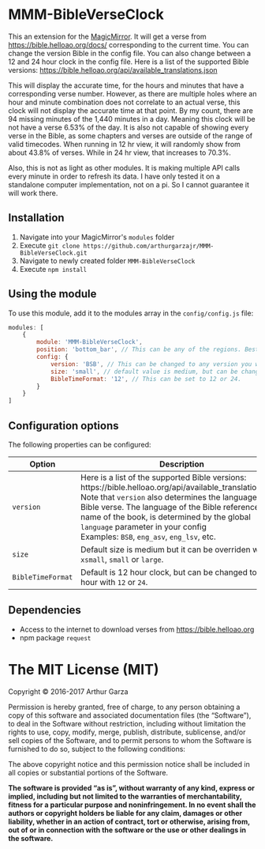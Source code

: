 # MMM-BibleVerseClock
This an extension for the [MagicMirror](https://github.com/MichMich/MagicMirror). It will get a verse from https://bible.helloao.org/docs/ corresponding to the current time. You can change the version Bible in the config file. You can also change between a 12 and 24 hour clock in the config file. Here is a list of the supported Bible versions: https://bible.helloao.org/api/available_translations.json

This will display the accurate time, for the hours and minutes that have a corresponding verse number.  However, as there are multiple holes where an hour and minute combination does not correlate to an actual verse, this clock will not display the accurate time at that point.  By my count, there are 94 missing minutes of the 1,440 minutes in a day.  Meaning this clock will be not have a verse 6.53% of the day.
It is also not capable of showing every verse in the Bible, as some chapters and verses are outside of the range of valid timecodes.  When running in 12 hr view, it will randomly show from about 43.8% of verses.  While in 24 hr view, that increases to 70.3%.

Also, this is not as light as other modules.  It is making multiple API calls every minute in order to refresh its data.  I have only tested it on a standalone computer implementation, not on a pi.  So I cannot guarantee it will work there.

## Installation
1. Navigate into your MagicMirror's `modules` folder 
2. Execute `git clone https://github.com/arthurgarzajr/MMM-BibleVerseClock.git`
3. Navigate to newly created folder `MMM-BibleVerseClock`
4. Execute `npm install`

## Using the module

To use this module, add it to the modules array in the `config/config.js` file:
````javascript
modules: [
	{
		module: 'MMM-BibleVerseClock',
		position: 'bottom_bar',	// This can be any of the regions. Best result is in the bottom_bar as verses can take multiple lines in a day.
		config: {
			version: 'BSB', // This can be changed to any version you want that is offered by Bible API. For a list, go here: https://bible.helloao.org/api/available_translations.json,
	    	size: 'small', // default value is medium, but can be changed. 
			BibleTimeFormat: '12', // This can be set to 12 or 24.
		}
	}
]
````

## Configuration options

The following properties can be configured:


<table width="100%">
	<!-- why, markdown... -->
	<thead>
		<tr>
			<th>Option</th>
			<th width="100%">Description</th>
		</tr>
	<thead>
	<tbody>
		<tr>
			<td><code>version</code></td>
			<td>Here is a list of the supported Bible versions: https://bible.helloao.org/api/available_translations.json
      		<br/>
			Note that <code>version</code> also determines the language of the Bible verse. The language of the Bible reference, i.e. name of the book, is determined by the global <code>language</code> parameter in your config 
			<br/>
      		Examples: <code>BSB</code>, <code>eng_asv</code>, <code>eng_lsv</code>, etc.
			</td>
		</tr>
		<tr>
			<td><code>size</code></td>
			<td>Default size is medium but it can be overriden with <code>xsmall</code>, <code>small</code> or <code>large</code>.</td>
		</tr>
		<tr>
		    <td><code>BibleTimeFormat</code></td>
			<td>Default is 12 hour clock, but can be changed to 24 hour with <code>12</code> or <code>24</code>.</td>
		</tr>
	</tbody>
</table>

## Dependencies
- Access to the internet to download verses from https://bible.helloao.org
- npm package `request`

The MIT License (MIT)
=====================

Copyright © 2016-2017 Arthur Garza

Permission is hereby granted, free of charge, to any person
obtaining a copy of this software and associated documentation
files (the “Software”), to deal in the Software without
restriction, including without limitation the rights to use,
copy, modify, merge, publish, distribute, sublicense, and/or sell
copies of the Software, and to permit persons to whom the
Software is furnished to do so, subject to the following
conditions:

The above copyright notice and this permission notice shall be
included in all copies or substantial portions of the Software.

**The software is provided “as is”, without warranty of any kind, express or implied, including but not limited to the warranties of merchantability, fitness for a particular purpose and noninfringement. In no event shall the authors or copyright holders be liable for any claim, damages or other liability, whether in an action of contract, tort or otherwise, arising from, out of or in connection with the software or the use or other dealings in the software.**
